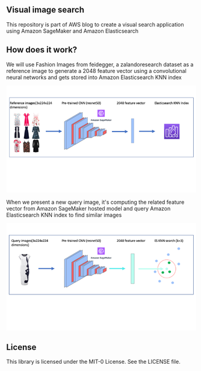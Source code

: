 ## Visual image search
This repository is part of AWS blog to create a visual search application using Amazon SageMaker and Amazon Elasticsearch

## How does it work?

We will use Fashion Images from feidegger, a zalandoresearch dataset as a reference image to generate a 2048 feature vector using a convolutional neural networks and gets stored into Amazon Elasticsearch KNN index

![diagram](ref.png)

When we present a new query image, it's computing the related feature vector from Amazon SageMaker hosted model and query Amazon Elasticsearch KNN index to find similar images

![diagram](query.png)

## License

This library is licensed under the MIT-0 License. See the LICENSE file.
